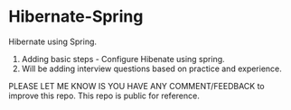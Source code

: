 # Hibernate-Spring
Hibernate using Spring.

1. Adding basic steps - Configure Hibenate using spring.
2. Will be adding interview questions based on practice and experience.

PLEASE LET ME KNOW IS YOU HAVE ANY COMMENT/FEEDBACK to improve this repo. This repo is public for reference.
